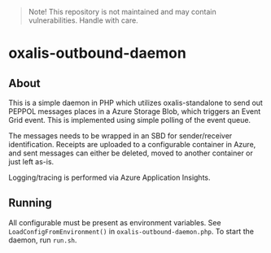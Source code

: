 > Note! This repository is not maintained and may contain vulnerabilities. Handle with care.

# oxalis-outbound-daemon

## About
This is a simple daemon in PHP which utilizes oxalis-standalone to send out PEPPOL messages places in a Azure Storage Blob, which triggers an Event Grid event. This is implemented using simple polling of the event queue.

The messages needs to be wrapped in an SBD for sender/receiver identification. Receipts are uploaded to a configurable container in Azure, and sent messages can either be deleted, moved to another container or just left as-is.

Logging/tracing is performed via Azure Application Insights. 


## Running 

All configurable must be present as environment variables. See `LoadConfigFromEnvironment()` in `oxalis-outbound-daemon.php`. To start the daemon, run `run.sh`.

